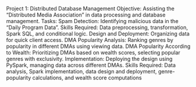 Project 1: Distributed Database Management
Objective: Assisting the “Distributed Media Association” in data processing and database management.
Tasks:
Spam Detection: Identifying malicious data in the “Daily Program Data”.
Skills Required: Data preprocessing, transformation, Spark SQL, and conditional logic.
Design and Deployment: Organizing data for quick client access.
DMA Popularity Analysis: Ranking genres by popularity in different DMAs using viewing data.
DMA Popularity According to Wealth: Prioritizing DMAs based on wealth scores, selecting popular genres with exclusivity.
Implementation: Deploying the design using PySpark, managing data across different DMAs.
Skills Required: Data analysis, Spark implementation, data design and deployment, genre-popularity calculations, and wealth score computations
